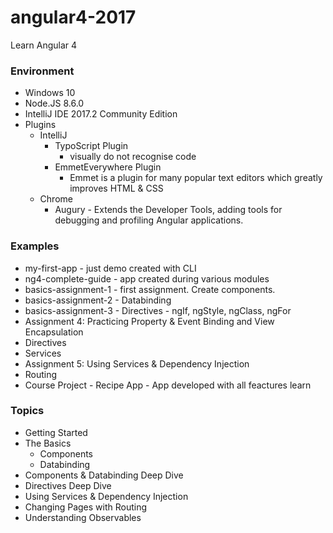 # angular4-2017
Learn Angular 4

### Environment
- Windows 10
- Node.JS 8.6.0
- IntelliJ IDE 2017.2 Community Edition
- Plugins
	- IntelliJ
		- TypoScript Plugin 
			- visually do not recognise code
		- EmmetEverywhere Plugin
			- Emmet is a plugin for many popular text editors which greatly improves HTML & CSS 
	- Chrome
		- Augury - Extends the Developer Tools, adding tools for debugging and profiling Angular applications.

### Examples
- my-first-app - just demo created with CLI
- ng4-complete-guide - app created during various modules
- basics-assignment-1 - first assignment. Create components.
- basics-assignment-2 - Databinding
- basics-assignment-3 - Directives - ngIf, ngStyle, ngClass, ngFor
- Assignment 4: Practicing Property & Event Binding and View Encapsulation
- Directives
- Services
- Assignment 5: Using Services & Dependency Injection
- Routing
- Course Project - Recipe App - App developed with all feactures learn

### Topics
- Getting Started
- The Basics
	- Components
	- Databinding
- Components & Databinding Deep Dive
- Directives Deep Dive
- Using Services & Dependency Injection
- Changing Pages with Routing
- Understanding Observables
